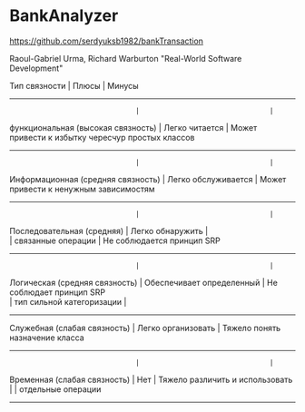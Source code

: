# BankAnalyzer
https://github.com/serdyuksb1982/bankTransaction

Raoul-Gabriel Urma, Richard Warburton "Real-World Software Development"

Тип связности                      |            Плюсы               |             Минусы                                       
____________________________________________________________________________________________________________________                        
                                   |                                |
функциональная (высокая связность) |    Легко читается              |   Может привести к избытку чересчур простых классов      
____________________________________________________________________________________________________________________
                                   |                                |                                                          
Информационная (средняя связность) |    Легко обслуживается         |   Может привести к ненужным зависимостям                 
____________________________________________________________________________________________________________________
                                   |                                |                                                          
Последовательная (средняя)         |    Легко обнаружить            |                                                          
                                   |    связанные операции          |      Не соблюдается принцип SRP                          
_____________________________________________________________________________________________________________________
                                   |                                |                                                           
Логическая (средняя связность)     |    Обеспечивает определенный   |      Не соблюдает принцип SRP                            
                                   |    тип сильной категоризации   |                                                          
_____________________________________________________________________________________________________________________
Служебная (слабая связность)       |    Легко организовать          |      Тяжело понять назначение класса                         
 
_____________________________________________________________________________________________________________________
                                   |                                |                                                           
Временная (слабая связность)       |    Нет                         |   Тяжело различить и использовать                        
                                   |                                |   отдельные операции                                      
______________________________________________________________________________________________________________________